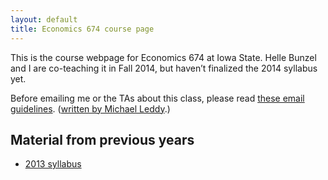 ```yaml
---
layout: default
title: Economics 674 course page
---
```


[leddy]: http://mleddy.blogspot.com/2005/01/how-to-e-mail-professor.html

This is the course webpage for Economics 674 at Iowa State. Helle
Bunzel and I are co-teaching it in Fall 2014, but haven’t finalized
the 2014 syllabus yet.

Before emailing me or the TAs about this class, please read [these
email guidelines](/dl/email).
([written by Michael Leddy][leddy].)

Material from previous years
----------------------------
* [2013 syllabus](syllabus-2013)
